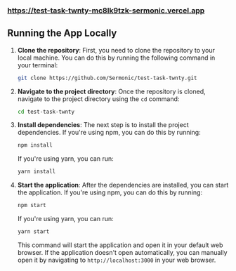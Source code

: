 ### https://test-task-twnty-mc8lk9tzk-sermonic.vercel.app

## Running the App Locally

1. **Clone the repository**: First, you need to clone the repository to your local machine. You can do this by running the following command in your terminal:

    ```bash
    git clone https://github.com/Sermonic/test-task-twnty.git
    ```

2. **Navigate to the project directory**: Once the repository is cloned, navigate to the project directory using the `cd` command:

    ```bash
    cd test-task-twnty
    ```

3. **Install dependencies**: The next step is to install the project dependencies. If you're using npm, you can do this by running:

    ```bash
    npm install
    ```

   If you're using yarn, you can run:

    ```bash
    yarn install
    ```

4. **Start the application**: After the dependencies are installed, you can start the application. If you're using npm, you can do this by running:

    ```bash
    npm start
    ```

   If you're using yarn, you can run:

    ```bash
    yarn start
    ```

   This command will start the application and open it in your default web browser. If the application doesn't open automatically, you can manually open it by navigating to `http://localhost:3000` in your web browser.

